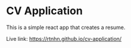 # CV Application

This is a simple react app that creates a resume. 

Live link: https://rtnhn.github.io/cv-application/